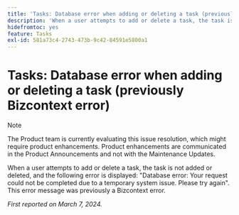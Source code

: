 ```yaml
---
title: 'Tasks: Database error when adding or deleting a task (previously Bizcontext error)'
description: 'When a user attempts to add or delete a task, the task is not added or deleted, and the following error is displayed: "Database error: Your request could not be completed due to a temporary system issue. Please try again". This error message was previously a Bizcontext error.'
hidefromtoc: yes
feature: Tasks
exl-id: 581a73c4-2743-473b-9c42-84591e5800a1
---
```

# Tasks: Database error when adding or deleting a task (previously Bizcontext error)

>[!NOTE]
>
>The Product team is currently evaluating this issue resolution, which might require product enhancements. Product enhancements are communicated in the Product Announcements and not with the Maintenance Updates.

When a user attempts to add or delete a task, the task is not added or deleted, and the following error is displayed: "Database error: Your request could not be completed due to a temporary system issue. Please try again". This error message was previously a Bizcontext error.

_First reported on March 7, 2024._
